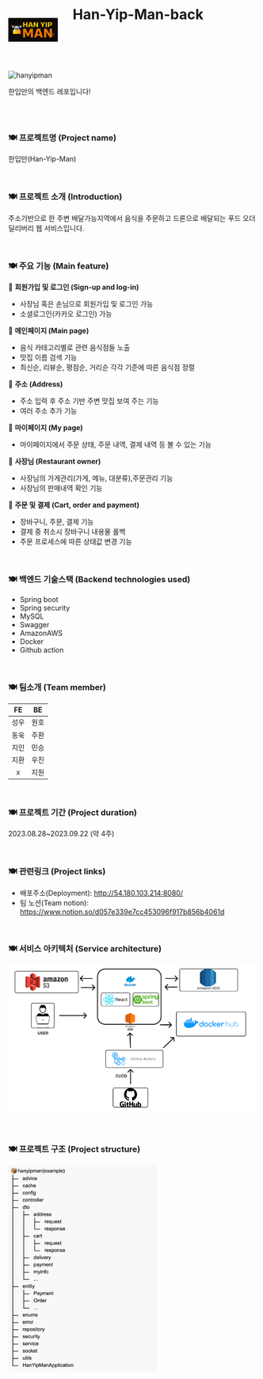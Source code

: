 <header>
<a class="link" href="http://54.180.103.214:8080/">
    <img src="imgs/logo.png" width="100">
</a>


<h1 class="projectName">Han-Yip-Man-back</h1>
</header>



![hanyipman](https://github.com/mahmunsen/Han-Yip-Man-back/assets/119462011/2462f489-2e5a-4730-8375-1b05ef4d18d9)

한입만의 백엔드 레포입니다!

<br>
<br>

### 🍽️ 프로젝트명 (Project name)

한입만(Han-Yip-Man)

<br>

### 🍽️ 프로젝트 소개 (Introduction)

주소기반으로 한 주변 배달가능지역에서 음식을 주문하고
드론으로 배달되는 푸드 오더 딜리버리 웹 서비스입니다.

<br>

### 🍽️ 주요 기능 (Main feature)

🍗 **회원가입 및 로그인 (Sign-up and log-in)**

- 사장님 혹은 손님으로 회원가입 및 로그인 가능
- 소셜로그인(카카오 로그인) 가능

🍗 **메인페이지 (Main page)**

- 음식 카테고리별로 관련 음식점들 노출
- 맛집 이름 검색 기능
- 최신순, 리뷰순, 평점순, 거리순 각각 기준에 따른 음식점 정렬

🍗 **주소 (Address)**

- 주소 입력 후 주소 기반 주변 맛집 보여 주는 기능
- 여러 주소 추가 기능

🍗 **마이페이지 (My page)**

- 마이페이지에서 주문 상태, 주문 내역, 결제 내역 등 볼 수 있는 기능

🍗 **사장님 (Restaurant owner)**

- 사장님의 가게관리(가게, 메뉴, 대분류),주문관리 기능
- 사장님의 판매내역 확인 기능

🍗 **주문 및 결제 (Cart, order and payment)**

- 장바구니, 주문, 결제 기능
- 결제 중 취소시 장바구니 내용물 롤백
- 주문 프로세스에 따른 상태값 변경 기능



<br>

### 🍽️ 백엔드 기술스택 (Backend technologies used)

- Spring boot
- Spring security
- MySQL
- Swagger
- AmazonAWS
- Docker
- Github action

<br>

### 🍽️ 팀소개 (Team member)

| FE | BE |
|:--:|:--:|
| 성우 | 원호 |
| 동욱 | 주환 |
| 지인 | 민승 |
| 지환 | 우진 |
| x  | 지원 |

<br>

### 🍽️ 프로젝트 기간 (Project duration)

2023.08.28~2023.09.22 (약 4주)

<br>

### 🍽️ 관련링크 (Project links)

- 배포주소(Deployment): http://54.180.103.214:8080/
- 팀 노션(Team notion): https://www.notion.so/d057e339e7cc453096f917b856b4061d

<br>

### 🍽️ 서비스 아키텍처 (Service architecture)

<img src="imgs/architecture.png" width="500">

<br>
<br>
<br>

### 🍽️ 프로젝트 구조 (Project structure)

<img src="imgs/projectArchi.png" width="300">


<br>
<br>
<br>
<br>


<style>
header{
  display: flex;
  justify-content: flex-start;
  flex-flow: row;
}
.link{
 margin-right: 30px;
 margin-top: 63px;
}

</style>

